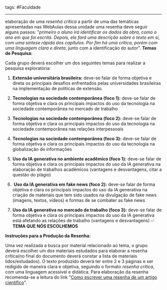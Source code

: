 tags: #Faculdade 
___
elaboração de uma _resenha crítica_ a partir de uma das temáticas apresentadas nas WebAulas dessa unidade
uma resenha deve seguir alguns passos: "_primeiro o aluno irá identificar os dados da obra, como o ano em que foi escrita. Depois, ele fará uma descrição sobre o texto em si, com uma síntese rápida dos capítulos. Por fim há uma crítica, porém com uma linguagem clara e direta_, junto com a identificação do autor".
**Temas de Pesquisa:**

Cada grupo deverá escolher um dos seguintes temas para realizar a pesquisa exploratória:

1. **Extensão universitária brasileira:** deve-se falar de forma objetiva e direta os principais desafios enfrentados pelas universidades brasileiras na implementação de políticas de extensão.

2. **Tecnologias na sociedade contemporânea (foco 1):** deve-se falar de forma objetiva e clara os principais impactos do uso da tecnologia na sociedade contemporânea no mercado de trabalho
3. **Tecnologias na sociedade contemporânea (foco 2):** deve-se falar de forma objetiva e clara os principais impactos do uso da tecnologia na sociedade contemporânea nas relações interpessoais  
    
4. **Tecnologias na sociedade contemporânea (foco 3):** deve-se falar de forma objetiva e clara os principais impactos do uso da tecnologia na globalização de informações
5. **Uso da IA generativa no ambiente acadêmico (foco 1):** deve-se falar de forma objetiva e clara os principais impactos do uso da IA generativa na elaboração de trabalhos acadêmicos (vantagens e desvantagens, citar a questão do plágio)
6.  **Uso da IA generativa em fake news (foco 2):** deve-se falar de forma objetiva e clara os principais impactos do uso da IA generativa na criação de materiais que tem sido usados na divulgação de fake news (imagens, textos, vídeos) e formas de se combater as fake news  
    
7. **Uso da IA generativa no mercado de trabalho (foco 3):** deve-se falar de forma objetiva e clara os principais impactos do uso da IA generativa está afetando as relações de trabalho (vantagens e desvantagens)   ✅ **TEMA QUE NÓS ESCOLHEMOS**

**Instruções para a Produção da Resenha:**

Uma vez realizada a busca por material relacionado ao tema, o grupo deverá escolher um dos materiais estudados para elaborar a resenha crítica(no final do documento deverá constar a lista de materiais lidos/estudados). O texto produzido deverá ter entre 2 e 3 páginas e ser redigido de maneira clara e objetiva, seguindo o formato _resenha crítica_, com uma linguagem acessível e didática. Para elaboração da resenha recomenda-se a leitura do link "[Como escrever uma resenha de um artigo científico](https://pt.wikihow.com/Escrever-uma-Resenha-de-um-Artigo)".
